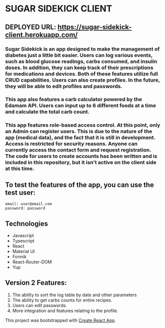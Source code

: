 # SUGAR SIDEKICK CLIENT

## DEPLOYED URL: https://sugar-sidekick-client.herokuapp.com/


### Sugar Sidekick is an app designed to make the management of diabetes just a little bit easier. Users can log various events, such as blood glucose readings, carbs consumed, and insulin doses. In addition, they can keep track of their prescriptions for medications and devices. Both of these features utilize full CRUD capabilities. Users can also create profiles. In the future, they will be able to edit profiles and passwords.

### This app also features a carb calculator powered by the Edamam API. Users can input up to 6 different foods at a time and calculate the total carb count.

### This app features role-based access control. At this point, only an Admin can register users. This is due to the nature of the app (medical data), and the fact that it is still in development. Access is restricted for security reasons. Anyone can currently access the contact form and request registration. The code for users to create accounts has been written and is included in this repository, but it isn't active on the client side at this time.

## To test the features of the app, you can use the test user:
    email: user@email.com
    password: password


## Technologies
* Javascript
* Typescript
* React
* Material UI
* Formik
* React-Router-DOM
* Yup

## Version 2 Features: 
1. The ability to sort the log table by date and other parameters
2. The ability to get carbs counts for entire recipes. 
3. Users can edit passwords.
4. More integration and features relating to the profile.


This project was bootstrapped with [Create React App](https://github.com/facebook/create-react-app).

